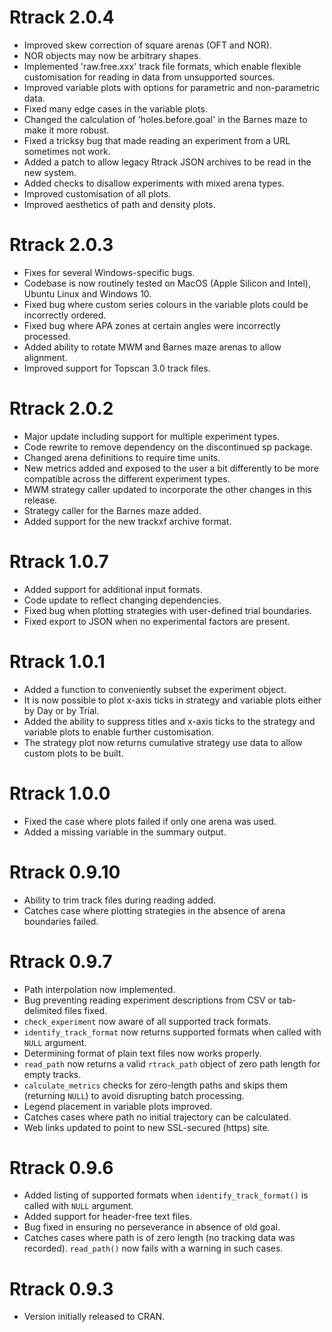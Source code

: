 # Rtrack 2.0.4

* Improved skew correction of square arenas (OFT and NOR).
* NOR objects may now be arbitrary shapes.
* Implemented 'raw.free.xxx' track file formats, which enable flexible customisation for reading in data from unsupported sources.
* Improved variable plots with options for parametric and non-parametric data.
* Fixed many edge cases in the variable plots.
* Changed the calculation of 'holes.before.goal' in the Barnes maze to make it more robust.
*  Fixed a tricksy bug that made reading an experiment from a URL sometimes not work.
*  Added a patch to allow legacy Rtrack JSON archives to be read in the new system.
*  Added checks to disallow experiments with mixed arena types.
*  Improved customisation of all plots.
*  Improved aesthetics of path and density plots.

# Rtrack 2.0.3

* Fixes for several Windows-specific bugs. 
* Codebase is now routinely tested on MacOS (Apple Silicon and Intel), Ubuntu Linux and Windows 10.
* Fixed bug where custom series colours in the variable plots could be incorrectly ordered.
* Fixed bug where APA zones at certain angles were incorrectly processed.
* Added ability to rotate MWM and Barnes maze arenas to allow alignment.
* Improved support for Topscan 3.0 track files.

# Rtrack 2.0.2

* Major update including support for multiple experiment types.
* Code rewrite to remove dependency on the discontinued sp package.
* Changed arena definitions to require time units.
* New metrics added and exposed to the user a bit differently to be more compatible across the different experiment types.
* MWM strategy caller updated to incorporate the other changes in this release.
* Strategy caller for the Barnes maze added.
* Added support for the new trackxf archive format.

# Rtrack 1.0.7

* Added support for additional input formats.
* Code update to reflect changing dependencies.
* Fixed bug when plotting strategies with user-defined trial boundaries.
* Fixed export to JSON when no experimental factors are present.

# Rtrack 1.0.1

* Added a function to conveniently subset the experiment object.
* It is now possible to plot x-axis ticks in strategy and variable plots either by Day or by Trial.
* Added the ability to suppress titles and x-axis ticks to the strategy and variable plots to enable further customisation.
* The strategy plot now returns cumulative strategy use data to allow custom plots to be built.

# Rtrack 1.0.0

* Fixed the case where plots failed if only one arena was used.
* Added a missing variable in the summary output.

# Rtrack 0.9.10

* Ability to trim track files during reading added.
* Catches case where plotting strategies in the absence of arena boundaries failed.

# Rtrack 0.9.7

* Path interpolation now implemented.
* Bug preventing reading experiment descriptions from CSV or tab-delimited files fixed. 
* `check_experiment` now aware of all supported track formats.
* `identify_track_format` now returns supported formats when called with `NULL` argument.
* Determining format of plain text files now works properly.
* `read_path` now returns a valid `rtrack_path` object of zero path length for empty tracks.
* `calculate_metrics` checks for zero-length paths and skips them (returning `NULL`) to avoid disrupting batch processing.
* Legend placement in variable plots improved.
* Catches cases where path no initial trajectory can be calculated.
* Web links updated to point to new SSL-secured (https) site.

# Rtrack 0.9.6

* Added listing of supported formats when `identify_track_format()` is called with `NULL` argument. 
* Added support for header-free text files.
* Bug fixed in ensuring no perseverance in absence of old goal.
* Catches cases where path is of zero length (no tracking data was recorded). `read_path()` now fails with a warning in such cases.

# Rtrack 0.9.3

* Version initially released to CRAN.

